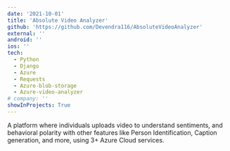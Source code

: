 ```yaml
---
date: '2021-10-01'
title: 'Absolute Video Analyzer'
github: 'https://github.com/Devendra116/AbsoluteVideoAnalyzer'
external: ''
android: ''
ios: ''
tech:
  - Python
  - Django
  - Azure
  - Requests
  - Azure-blob-storage
  - Azure-video-analyzer
# company: ''
showInProjects: True
---
```


A platform where individuals uploads video to understand sentiments, and behavioral polarity with other features like Person Identification, Caption generation, and more, using 3+ Azure Cloud services.
